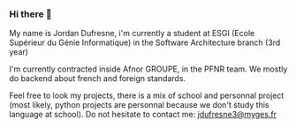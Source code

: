 ### Hi there 👋

My name is Jordan Dufresne, i'm currently a student at ESGI (Ecole Supérieur du Génie Informatique) in the Software Architecture branch (3rd year)

I'm currently contracted inside Afnor GROUPE, in the PFNR team. We mostly do backend about french and foreign standards.

Feel free to look my projects, there is a mix of school and personnal project (most likely, python projects are personnal because we don't study this language at school).
Do not hesitate to contact me: [jdufresne3@myges.fr](jdufresne3@myges.fr)



